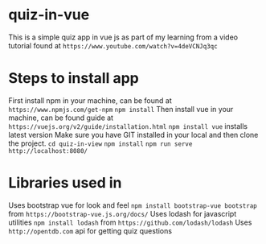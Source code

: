 # quiz-in-vue
This is a simple quiz app in vue js as part of my learning from a video tutorial found at ``` https://www.youtube.com/watch?v=4deVCNJq3qc ```
# Steps to install app
First install npm in your machine, can be found at ``` https://www.npmjs.com/get-npm ```
 ``` npm install ```
 Then install vue in your machine, can be found guide at ``` https://vuejs.org/v2/guide/installation.html ```
 ``` npm install vue ``` installs latest version
 Make sure you have GIT installed in your local and then clone the project.
 ``` cd quiz-in-view ```
 ``` npm install ```
 ``` npm run serve ```
 ``` http://localhost:8080/ ```
 
 # Libraries used in 
 Uses bootstrap vue for look and feel ``` npm install bootstrap-vue bootstrap ``` from ``` https://bootstrap-vue.js.org/docs/ ```
 Uses lodash for javascript utilities ``` npm install lodash ``` from ``` https://github.com/lodash/lodash ```
 Uses ``` http://opentdb.com ``` api for getting quiz questions
 
